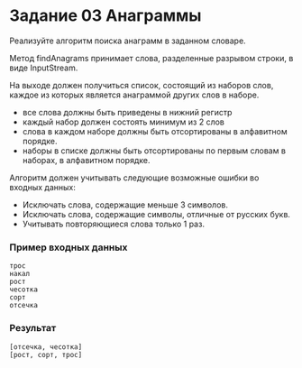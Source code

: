 # Задание 03 Анаграммы

Реализуйте алгоритм поиска анаграмм в заданном словаре. 

Метод findAnagrams принимает слова, разделенные разрывом строки, в виде InputStream.

На выходе должен получиться список, состоящий из наборов слов, каждое из которых является анаграммой других слов в наборе.

- все слова должны быть приведены в нижний регистр
- каждый набор должен состоять минимум из 2 слов
- слова в каждом наборе должны быть отсортированы в алфавитном порядке.
- наборы в списке должны быть отсортированы по первым словам в наборах, в алфавитном порядке.

Алгоритм должен учитывать следующие возможные ошибки во входных данных:

- Исключать слова, содержащие меньше 3 символов.
- Исключать слова, содержащие символы, отличные от русских букв.
- Учитывать повторяющиеся слова только 1 раз.

### Пример входных данных
```
трос
накал
рост
чесотка
сорт
отсечка
```

### Результат
```
[отсечка, чесотка]
[рост, сорт, трос]
```
